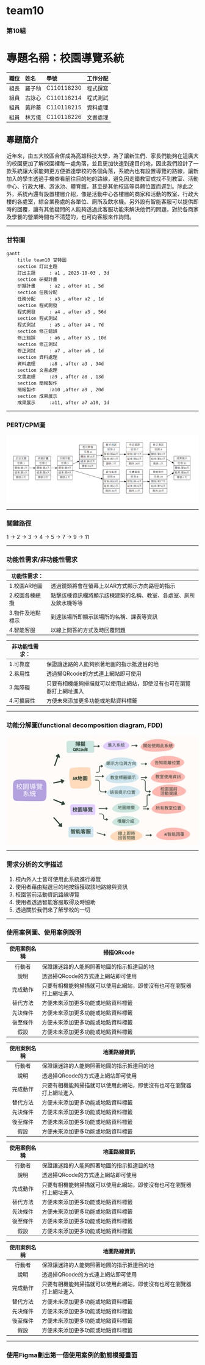 # team10
### 第10組
# 專題名稱：校園導覽系統  
| **職位** | **姓名** | **學號** | **工作分配**|
| :---     |  :---       |  :---   | :---      |
|   組長   | 羅子秈   | C110118230  |     程式撰寫      |
|   組員   | 古詠心   | C110118214  |     程式測試      |
|   組員   | 黃羚蓁   | C110118215  |     資料處理      |
|   組員   | 林芳儀   | C110118226  |     文書處理      |

## 專題簡介
近年來，由五大校區合併成為高雄科技大學，為了讓新生們、家長們能夠在這廣大的校園更加了解校園裡每一處角落，並且更加快速到達目的地，因此我們設計了一款系統讓大家能夠更方便抵達學校的各個角落，系統內也有設置導覽的路線，讓新加入的學生透過手機查看前往目的地的路線，避免因走錯教室或找不到教室、活動中心、行政大樓、游泳池、體育館，甚至是其他校區等具體位置而遲到。除此之外，系統內還有設置樓層介紹，像是活動中心各樓層的商家和活動的教室、行政大樓的各處室，綜合業務處的各單位、廁所及飲水機。另外設有智能客服可以提供即時的回覆，讓有其他疑問的人能夠透過此客服功能來解決他們的問題，對於各商家及學餐的營業時間有不清楚的，也可向客服來作詢問。



---
### 甘特圖
```mermaid
gantt
    title team10 甘特圖
    section 訂出主題
    訂出主題     : a1 , 2023-10-03 , 3d
    section 研擬計畫
    研擬計畫     : a2 , after a1 , 5d
    section 任務分配
    任務分配     : a3 , after a2 , 1d
    section 程式開發
    程式開發     : a4 , after a3 , 56d
    section 程式測試
    程式測試     : a5 , after a4 , 7d
    section 修正錯誤
    修正錯誤     : a6 , after a5 , 10d
    section 修正測試
    修正測試     : a7 , after a6 , 1d
    section 資料處理
    資料處理     :a8 , after a3 , 34d
    section 文書處理
    文書處理     :a9 , after a8 , 13d
    section 簡報製作
    簡報製作     :a10 ,after a9 , 20d
    section 成果展示
    成果展示     :a11, after a7 a10, 1d
```
---

### PERT/CPM圖
![PERT](PERT.png)

---

### 關鍵路徑
1 → 2 → 3 → 4 → 5 → 7 → 9 → 11

---

### 功能性需求/非功能性需求

| 功能性需求：     |               |
| ------------- | ------------- |
| 1.校園AR地圖  | 透過鏡頭將會在螢幕上以AR方式顯示方向路徑的指示  |
| 2.校園各棟總攬  | 點擊該棟資訊欄將顯示該棟建築的名稱、教室、各處室、廁所及飲水機等等  |
| 3.物件及地點標示 | 到達該場所即顯示該場所的名稱、課表等資訊  |
| 4.智能客服  | 以線上問答的方式及時回覆問題  | 

| 非功能性需求：   |               |
| ------------- | ------------- |
| 1.可靠度  | 保證讓迷路的人能夠照著地圖的指示抵達目的地    |
| 2.易用性  | 透過掃QRcode的方式連上網站即可使用    |
| 3.無障礙 | 只要有相機能夠掃描就可以使用此網站，即使沒有也可在瀏覽器打上網址進入  |
| 4.可擴展性  | 方便未來添加更多功能或地點資料標籤  | 

---
### 功能分解圖(functional decomposition diagram, FDD)

![img](功能分解圖.png "功能分解圖")

---
### 需求分析的文字描述
1. 校內外人士皆可使用此系統進行導覽
2. 使用者藉由點選目的地按鈕獲取該地路線與資訊
3. 校園當前活動資訊路線導覽
4. 使用者透過智能客服取得及時協助
5. 透過關於我們來了解學校的一切

---
### 使用案例圖、使用案例說明

|  使用案例名稱  |      掃描QRcode        |
| :-----------: | ----------------------- |
| 行動者  | 保證讓迷路的人能夠照著地圖的指示抵達目的地    |
|  說明  | 透過掃QRcode的方式連上網站即可使用    |
| 完成動作 | 只要有相機能夠掃描就可以使用此網站，即使沒有也可在瀏覽器打上網址進入  |
| 替代方法 | 方便未來添加更多功能或地點資料標籤  | 
| 先決條件 | 方便未來添加更多功能或地點資料標籤  | 
| 後至條件 | 方便未來添加更多功能或地點資料標籤  | 
|   假設   | 方便未來添加更多功能或地點資料標籤  | 

|  使用案例名稱  |      地圖路線資訊        |
| :-----------: | ----------------------- |
| 行動者  | 保證讓迷路的人能夠照著地圖的指示抵達目的地    |
|  說明  | 透過掃QRcode的方式連上網站即可使用    |
| 完成動作 | 只要有相機能夠掃描就可以使用此網站，即使沒有也可在瀏覽器打上網址進入  |
| 替代方法 | 方便未來添加更多功能或地點資料標籤  | 
| 先決條件 | 方便未來添加更多功能或地點資料標籤  | 
| 後至條件 | 方便未來添加更多功能或地點資料標籤  | 
|   假設   | 方便未來添加更多功能或地點資料標籤  | 

|  使用案例名稱  |      地圖路線資訊        |
| :-----------: | ----------------------- |
| 行動者  | 保證讓迷路的人能夠照著地圖的指示抵達目的地    |
|  說明  | 透過掃QRcode的方式連上網站即可使用    |
| 完成動作 | 只要有相機能夠掃描就可以使用此網站，即使沒有也可在瀏覽器打上網址進入  |
| 替代方法 | 方便未來添加更多功能或地點資料標籤  | 
| 先決條件 | 方便未來添加更多功能或地點資料標籤  | 
| 後至條件 | 方便未來添加更多功能或地點資料標籤  | 
|   假設   | 方便未來添加更多功能或地點資料標籤  | 

|  使用案例名稱  |      地圖路線資訊        |
| :-----------: | ----------------------- |
| 行動者  | 保證讓迷路的人能夠照著地圖的指示抵達目的地    |
|  說明  | 透過掃QRcode的方式連上網站即可使用    |
| 完成動作 | 只要有相機能夠掃描就可以使用此網站，即使沒有也可在瀏覽器打上網址進入  |
| 替代方法 | 方便未來添加更多功能或地點資料標籤  | 
| 先決條件 | 方便未來添加更多功能或地點資料標籤  | 
| 後至條件 | 方便未來添加更多功能或地點資料標籤  | 
|   假設   | 方便未來添加更多功能或地點資料標籤  | 

---
### 使用Figma劃出第一個使用案例的動態模擬畫面
